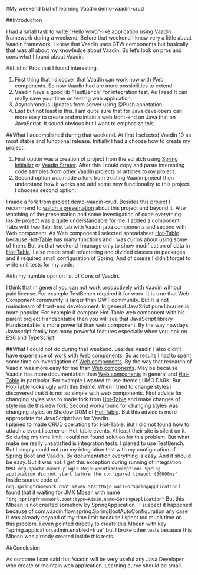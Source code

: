 #My weekend trial of learning Vaadin 
demo-vaadin-crud


##Introduction

I had a small task to write “Hello word”-like application using Vaadin framework during a weekend. Before that weekend I knew very a little about Vaadin framework. I knew that Vaadin uses GTW components but basically that was all about my knowledge about Vaadin. 
So let’s look on pros and cons what I found about Vaadin.

##List of Pros that I found interesting. 
1) First thing that I discover that Vaadin can work now with Web components. So now Vaadin had are more possibilities to extend.
2) Vaadin have a good lib “TestBench” for integration test. As I read It can really save your time on testing web application.  
3) Asynchronous Updates from server using @Push annotation.
4) Last but not least is this. I am quite sure that for Java developers can more easy to create and maintain a web front-end on Java that on JavaScript. It sound obvious but I want to emphasize this.

##What I accomplished during that weekend.
At first I selected Vaadin 10 as most stable and functional release.
Initially I had a choose how to create my project. 
1) First option was a creation of project from the scratch using [Spring Initializr](https://start.spring.io/) or [Vaadin Strater](https://vaadin.com/start). After this I could copy and paste interesting code samples from other Vaadin projects or articles to my project.
2) Second option was made a fork from existing Vaadin project then understand how it works and add some new functionality to this project. I chooses second option. 

I made a fork from [project demo-vaadin-crud](https://github.com/snicoll-demos/demo-vaadin-crud). Besides this project I recommend to [watch a presentation](https://www.youtube.com/watch?v=-BlJQqT8Kpg)  about this project and beyond it.  After watching of the presentation and some investigation of code everything inside project was a quite understandable for me. 
I added a component Tabs with two Tab: first tab with Vaadin java components and  second with Web component. As Web component I selected spreadsheet [Hot-Table](http://handsontable.github.io/hot-table/)
 because [Hot-Table](http://handsontable.github.io/hot-table/) has many functions and I was curios about using some of them. But on that weekend I manage only to show modification of data in [Hot-Table](http://handsontable.github.io/hot-table/). I also made small refactoring and divided classes on packages and it required small configuration of Spring. And of course I didn’t forget to write unit tests for my code.

##In my humble opinion list of Cons of Vaadin. 

I think that in general you can not work productively with Vaadin without paid license. 
For example TestBench required it for work.
It is true that Web Component community is larger than GWT  community. But It is not mainstream of front-end development.  In general JavaSript pure libraries is more popular.  For example if compare Hot-Table web component with his parent project Handsontable then you will see that  JavaScript library Handsontable is more powerful than web component. By the way nowdays Javascript family has many powerful features especially when you look on ES6 and TypeScript.  


##What I could not do during that weekend.
Besides Vaadin I also didn’t have experience of work with [Web components](https://www.webcomponents.org/). 
So as results I had to spent some time on investigation of [Web components](https://www.webcomponents.org/). 
By the way that research of Vaadin was more easy for me than [Web components](https://www.webcomponents.org/). 
May be because  Vaadin has more documentation than  [Web components](https://www.webcomponents.org/) in general and [Hot-Table](http://handsontable.github.io/hot-table/) in particular.
For example I wanted to use theme LUMO.DARK. But [Hot-Table](http://handsontable.github.io/hot-table/) looks ugly with this theme. When I tried to change styles I discovered that it is not so simple with web components. 
First advice for changing styles was to made fork from [Hot-Table](http://handsontable.github.io/hot-table/) and make changes of style inside this new fork. 
Second workaround for changing styles was changing styles on Shadow DOM  of [Hot-Table](http://handsontable.github.io/hot-table/).
But this advice is more appropriate for JavaScript than for Vaadin.   
I planed to made CRUD operations for [Hot-Table](http://handsontable.github.io/hot-table/). But I did not found how to attach a event listener on Hot-table events. At least their site is silent on it. So during my time limit I could not found solution for this problem.
But what make me really unsatisfied is integration tests. I planed to use TestBench. But I simply could not run my integration test with my configuration of Spring Boot and Vaadin. By documentation everything is easy. And it should be easy. But it was not. I get this exception during running of integration test.
```org.apache.maven.plugin.MojoExecutionException: Spring application did not start before the configured timeout (30000ms'```
Inside source code of ```org.springframework.boot.maven.StartMojo.waitForSpringApplication``` 
I found that it waiting for JMX Mbean with name ```"org.springframework.boot:type=Admin,name=SpringApplication"```  But this Mbean is not created somehow by SpringApplication . I suspect it happened because of com.vaadin.flow.spring.SpringBootAutoConfiguration any case it was already beyond of my time limit because I spent too much time on this problem.  I even pointed directly to create this Mbean with key “spring.application.admin.enabled=true” but I broke other tests because this Mbean was already created inside this tests. 


##Conclusion

As outcome I can said that Vaadin will be very useful any Java Developer  who create or maintain  web application. Learning curve should be small. 
